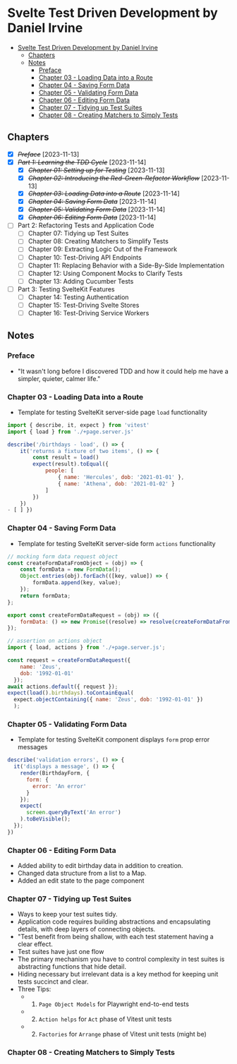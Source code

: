 # Svelte Test Driven Development by Daniel Irvine

- [Svelte Test Driven Development by Daniel Irvine](#svelte-test-driven-development-by-daniel-irvine)
  - [Chapters](#chapters)
  - [Notes](#notes)
    - [Preface](#preface)
    - [Chapter 03 - Loading Data into a Route](#chapter-03---loading-data-into-a-route)
    - [Chapter 04 - Saving Form Data](#chapter-04---saving-form-data)
    - [Chapter 05 - Validating Form Data](#chapter-05---validating-form-data)
    - [Chapter 06 - Editing Form Data](#chapter-06---editing-form-data)
    - [Chapter 07 - Tidying up Test Suites](#chapter-07---tidying-up-test-suites)
    - [Chapter 08 - Creating Matchers to Simply Tests](#chapter-08---creating-matchers-to-simply-tests)

## Chapters

- [X] ~~*Preface*~~ [2023-11-13]
- [X] ~~*Part 1: Learning the TDD Cycle*~~ [2023-11-14]
  - [X] ~~*Chapter 01: Setting up for Testing*~~ [2023-11-13]
  - [X] ~~*Chapter 02: Introducing the Red-Green-Refactor Workflow*~~ [2023-11-13]
  - [X] ~~*Chapter 03: Loading Data into a Route*~~ [2023-11-14]
  - [X] ~~*Chapter 04: Saving Form Data*~~ [2023-11-14]
  - [X] ~~*Chapter 05: Validating Form Data*~~ [2023-11-14]
  - [X] ~~*Chapter 06: Editing Form Data*~~ [2023-11-14]
- [ ] Part 2: Refactoring Tests and Application Code
  - [ ] Chapter 07: Tidying up Test Suites
  - [ ] Chapter 08: Creating Matchers to Simplify Tests
  - [ ] Chapter 09: Extracting Logic Out of the Framework
  - [ ] Chapter 10: Test-Driving API Endpoints
  - [ ] Chapter 11: Replacing Behavior with a Side-By-Side Implementation
  - [ ] Chapter 12: Using Component Mocks to Clarify Tests
  - [ ] Chapter 13: Adding Cucumber Tests
- [ ] Part 3: Testing SvelteKit Features
  - [ ] Chapter 14: Testing Authentication
  - [ ] Chapter 15: Test-Driving Svelte Stores
  - [ ] Chapter 16: Test-Driving Service Workers

## Notes

### Preface

- "It wasn't long before I discovered TDD and how it could help me have a simpler, quieter, calmer life."

### Chapter 03 - Loading Data into a Route

- Template for testing SvelteKit server-side page `load` functionality

```javascript
import { describe, it, expect } from 'vitest'
import { load } from './+page.server.js'

describe('/birthdays - load', () => {
	it('returns a fixture of two items', () => {
		const result = load()
		expect(result).toEqual({
			people: [
				{ name: 'Hercules', dob: '2021-01-01' },
				{ name: 'Athena', dob: '2021-01-02' }
			]
		})
	})
- [ ] })
```

### Chapter 04 - Saving Form Data

- Template for testing SvelteKit server-side form `actions` functionality

```js
// mocking form data request object
const createFormDataFromObject = (obj) => {
	const formData = new FormData();
	Object.entries(obj).forEach(([key, value]) => {
		formData.append(key, value);
	});
	return formData;
};

export const createFormDataRequest = (obj) => ({
	formData: () => new Promise((resolve) => resolve(createFormDataFromObject(obj)))
});
```

```js
// assertion on actions object
import { load, actions } from './+page.server.js';

const request = createFormDataRequest({
    name: 'Zeus',
    dob: '1992-01-01'
  });
await actions.default({ request });
expect(load().birthdays).toContainEqual(
  expect.objectContaining({ name: 'Zeus', dob: '1992-01-01' })
  );
```

### Chapter 05 - Validating Form Data

- Template for testing SvelteKit component displays `form` prop error messages

```js
describe('validation errors', () => {
  it('displays a message', () => {
    render(BirthdayForm, {
      form: {
        error: 'An error'
      }
    });
    expect(
      screen.queryByText('An error')
    ).toBeVisible();
  });
})
```

### Chapter 06 - Editing Form Data

- Added ability to edit birthday data in addition to creation.
- Changed data structure from a list to a Map.
- Added an edit state to the page component

### Chapter 07 - Tidying up Test Suites

- Ways to keep your test suites tidy.
- Application code requires building abstractions and encapsulating details, with deep layers of connecting objects.
- "Test benefit from being shallow, with each test statement having a clear effect.
- Test suites have just one flow
- The primary mechanism you have to control complexity in test suites is abstracting functions that hide detail.
- Hiding necessary  but irrelevant data is a key method for keeping unit tests succinct and clear.
- Three Tips:
  - 1. `Page Object Models` for Playwright end-to-end tests
  - 2. `Action helps` for `Act` phase of Vitest unit tests
  - 2. `Factories` for `Arrange` phase of Vitest unit tests (might be)

### Chapter 08 - Creating Matchers to Simply Tests